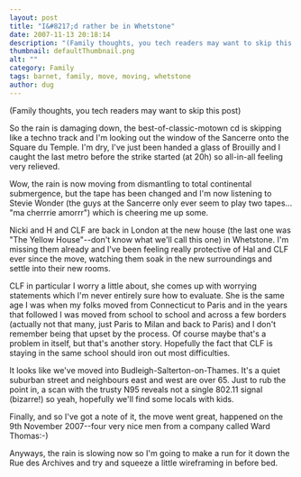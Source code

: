```yaml
---
layout: post
title: "I&#8217;d rather be in Whetstone"
date: 2007-11-13 20:18:14
description: "(Family thoughts, you tech readers may want to skip this post) So the rain is damaging down, the best-of-classic-motown cd is skipping like a techno track and I&#8217;m looking out the window of the Sancerre onto the Square du Temple&#8230;."
thumbnail: defaultThumbnail.png
alt: ""
category: Family
tags: barnet, family, move, moving, whetstone
author: dug
---
```


<p>(Family thoughts, you tech readers may want to skip this post)</p>

<p>So the rain is damaging down, the best-of-classic-motown cd is skipping like a techno track and I'm looking out the window of the Sancerre onto the Square du Temple. I'm dry, I've just been handed a glass of Brouilly and I caught the last metro before the strike started (at 20h) so all-in-all feeling very relieved.</p>

<p>Wow, the rain is now moving from dismantling to total continental submergence, but the tape has been changed and I'm now listening to Stevie Wonder (the guys at the Sancerre only ever seem to play two tapes... "ma cherrrie amorrr") which is cheering me up some.</p>

<p>Nicki and H and <span class="caps">CLF </span>are back in London at the new house (the last one was "The Yellow House"--don't know what we'll call this one) in Whetstone. I'm missing them already and I've been feeling really protective of Hal and <span class="caps">CLF </span>ever since the move, watching them soak in the new surroundings and settle into their new rooms.</p>

<p><span class="caps">CLF </span>in particular I worry a little about, she comes up with worrying statements which I'm never entirely sure how to evaluate. She is the same age I was when my folks moved from Connecticut to Paris and in the years that followed I was moved from school to school and across a few borders (actually not that many, just Paris to Milan and back to Paris) and I don't remember being that upset by the process. Of course maybe that's a problem in itself, but that's another story. Hopefully the fact that <span class="caps">CLF </span>is staying in the same school should iron out most difficulties.</p>

<p>It looks like we've moved into Budleigh-Salterton-on-Thames. It's a quiet suburban street and neighbours east and west are over 65. Just to rub the point in, a scan with the trusty <span class="caps">N95 </span>reveals not a single 802.11 signal (bizarre!) so yeah, hopefully we'll find some locals with kids.</p>

<p>Finally, and so I've got a note of it, the move went great, happened on the 9th November 2007--four very nice men from a company called Ward Thomas:-)</p>

<p>Anyways, the rain is slowing now so I'm going to make a run for it down the Rue des Archives and try and squeeze a little wireframing in before bed.</p>
